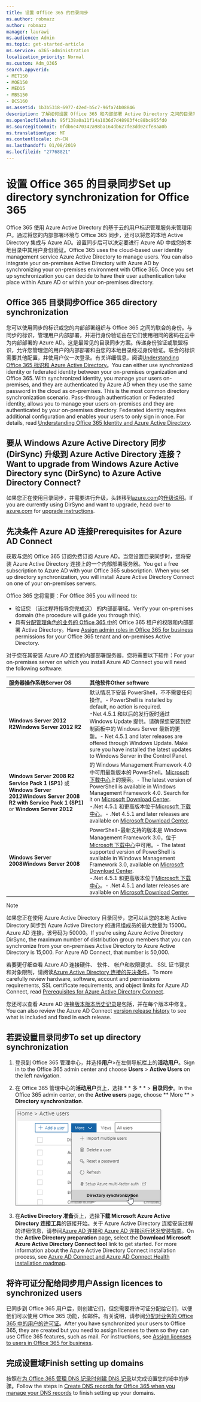 ```yaml
---
title: 设置 Office 365 的目录同步
ms.author: robmazz
author: robmazz
manager: laurawi
ms.audience: Admin
ms.topic: get-started-article
ms.service: o365-administration
localization_priority: Normal
ms.custom: Adm_O365
search.appverid:
- MET150
- MOE150
- MED15
- MBS150
- BCS160
ms.assetid: 1b3b5318-6977-42ed-b5c7-96fa74b08846
description: 了解如何设置 Office 365 和内部部署 Active Directory 之间的目录同步。
ms.openlocfilehash: 95f138a0a11f14a1036d7d48983f4c88bc965fd0
ms.sourcegitcommit: 0fdb6e470342a98ba164db627fe3dd02cfe8aa0b
ms.translationtype: MT
ms.contentlocale: zh-CN
ms.lasthandoff: 01/08/2019
ms.locfileid: "27768821"
---
```

# <a name="set-up-directory-synchronization-for-office-365"></a><span data-ttu-id="373d2-103">设置 Office 365 的目录同步</span><span class="sxs-lookup"><span data-stu-id="373d2-103">Set up directory synchronization for Office 365</span></span>
<span data-ttu-id="373d2-p101">Office 365 使用 Azure Active Directory 的基于云的用户标识管理服务来管理用户。通过将您的内部部署环境与 Office 365 同步，还可以将您的本地 Active Directory 集成与 Azure AD。设置同步后可以决定要进行 Azure AD 中或您的本地目录中其用户身份验证。</span><span class="sxs-lookup"><span data-stu-id="373d2-p101">Office 365 uses the cloud-based user identity management service Azure Active Directory to manage users. You can also integrate your on-premises Active Directory with Azure AD by synchronizing your on-premises environment with Office 365. Once you set up synchronization you can decide to have their user authentication take place within Azure AD or within your on-premises directory.</span></span>
  
## <a name="office-365-directory-synchronization"></a><span data-ttu-id="373d2-107">Office 365 目录同步</span><span class="sxs-lookup"><span data-stu-id="373d2-107">Office 365 directory synchronization</span></span>
<span data-ttu-id="373d2-p102">您可以使用同步的标识或您的内部部署组织与 Office 365 之间的联合的身份。与同步的标识，管理用户内部部署，并进行身份验证由在它们使用相同的密码在云中为内部部署的 Azure AD。这是最常见的目录同步方案。传递身份验证或联盟标识，允许您管理您的用户的内部部署和由您的本地目录经过身份验证。联合的标识需要其他配置，并使用户仅一次登录。有关详细信息，阅读[Understanding Office 365 标识和 Azure Active Directory](about-office-365-identity.md)。</span><span class="sxs-lookup"><span data-stu-id="373d2-p102">You can either use synchronized identity or federated identity between your on-premises organization and Office 365. With synchronized identity, you manage your users on-premises, and they are authenticated by Azure AD when they use the same password in the cloud as on-premises. This is the most common directory synchronization scenario. Pass-through authentication or Federated identity, allows you to manage your users on-premises and they are authenticated by your on-premises directory. Federated identity requires additional configuration and enables your users to only sign in once. For details, read [Understanding Office 365 Identity and Azure Active Directory](about-office-365-identity.md).</span></span>
  
## <a name="want-to-upgrade-from-windows-azure-active-directory-sync-dirsync-to-azure-active-directory-connect"></a><span data-ttu-id="373d2-114">要从 Windows Azure Active Directory 同步 (DirSync) 升级到 Azure Active Directory 连接？</span><span class="sxs-lookup"><span data-stu-id="373d2-114">Want to upgrade from Windows Azure Active Directory sync (DirSync) to Azure Active Directory Connect?</span></span>
<span data-ttu-id="373d2-115">如果您正在使用目录同步，并需要进行升级，头转移到[azure.com](https://azure.com)的[升级说明](https://go.microsoft.com/fwlink/p/?LinkId=733240)。</span><span class="sxs-lookup"><span data-stu-id="373d2-115">If you are currently using DirSync and want to upgrade, head over to [azure.com](https://azure.com) for [upgrade instructions](https://go.microsoft.com/fwlink/p/?LinkId=733240).</span></span>
  
## <a name="prerequisites-for-azure-ad-connect"></a><span data-ttu-id="373d2-116">先决条件 Azure AD 连接</span><span class="sxs-lookup"><span data-stu-id="373d2-116">Prerequisites for Azure AD Connect</span></span>
<span data-ttu-id="373d2-p103">获取与您的 Office 365 订阅免费订阅 Azure AD。当您设置目录同步时，您将安装 Azure Active Directory 连接上的一个内部部署服务器。</span><span class="sxs-lookup"><span data-stu-id="373d2-p103">You get a free subscription to Azure AD with your Office 365 subscription. When you set up directory synchronization, you will install Azure Active Directory Connect on one of your on-premises servers.</span></span>
  
<span data-ttu-id="373d2-119">Office 365 您将需要：</span><span class="sxs-lookup"><span data-stu-id="373d2-119">For Office 365 you will need to:</span></span>
  
- <span data-ttu-id="373d2-120">验证您 （该过程将指导您完成这） 的内部部署域。</span><span class="sxs-lookup"><span data-stu-id="373d2-120">Verify your on-premises domain (the procedure will guide you through this).</span></span>
- <span data-ttu-id="373d2-121">具有[分配管理角色的业务的 Office 365 中](https://support.office.com/article/EAC4D046-1AFD-4F1A-85FC-8219C79E1504)的 Office 365 租户的权限和内部部署 Active Directory。</span><span class="sxs-lookup"><span data-stu-id="373d2-121">Have [Assign admin roles in Office 365 for business](https://support.office.com/article/EAC4D046-1AFD-4F1A-85FC-8219C79E1504) permissions for your Office 365 tenant and on-premises Active Directory.</span></span> 
    
<span data-ttu-id="373d2-122">对于您在其安装 Azure AD 连接的内部部署服务器，您将需要以下软件：</span><span class="sxs-lookup"><span data-stu-id="373d2-122">For your on-premises server on which you install Azure AD Connect you will need the following software:</span></span>
  
|<span data-ttu-id="373d2-123">**服务器操作系统**</span><span class="sxs-lookup"><span data-stu-id="373d2-123">**Server OS**</span></span>|<span data-ttu-id="373d2-124">**其他软件**</span><span class="sxs-lookup"><span data-stu-id="373d2-124">**Other software**</span></span>|
|:-----|:-----|
|<span data-ttu-id="373d2-125">**Windows Server 2012 R2**</span><span class="sxs-lookup"><span data-stu-id="373d2-125">**Windows Server 2012 R2**</span></span> | <span data-ttu-id="373d2-126">默认情况下安装 PowerShell，不不需要任何操作。</span><span class="sxs-lookup"><span data-stu-id="373d2-126">- PowerShell is installed by default, no action is required.</span></span>  <br/> <span data-ttu-id="373d2-p104">-Net 4.5.1 和以后的发行版时通过 Windows Update 提供。请确保您安装到控制面板中的 Windows Server 最新的更新。</span><span class="sxs-lookup"><span data-stu-id="373d2-p104">- Net 4.5.1 and later releases are offered through Windows Update. Make sure you have installed the latest updates to Windows Server in the Control Panel.</span></span> |
|<span data-ttu-id="373d2-129">**Windows Server 2008 R2 Service Pack 1 (SP1)** 或**Windows Server 2012**</span><span class="sxs-lookup"><span data-stu-id="373d2-129">**Windows Server 2008 R2 with Service Pack 1 (SP1)** or **Windows Server 2012**</span></span> | <span data-ttu-id="373d2-p105">的 Windows Management Framework 4.0 中可用最新版本的 PowerShell。[Microsoft 下载中心](https://go.microsoft.com/fwlink/p/?LinkId=717996)上的搜索。</span><span class="sxs-lookup"><span data-stu-id="373d2-p105">- The latest version of PowerShell is available in Windows Management Framework 4.0. Search for it on [Microsoft Download Center](https://go.microsoft.com/fwlink/p/?LinkId=717996).  </span></span><br/> <span data-ttu-id="373d2-132">-.Net 4.5.1 和更高版本位于[Microsoft 下载中心](https://go.microsoft.com/fwlink/p/?LinkId=717996)。</span><span class="sxs-lookup"><span data-stu-id="373d2-132">- .Net 4.5.1 and later releases are available on [Microsoft Download Center](https://go.microsoft.com/fwlink/p/?LinkId=717996).</span></span> |
|<span data-ttu-id="373d2-133">**Windows Server 2008**</span><span class="sxs-lookup"><span data-stu-id="373d2-133">**Windows Server 2008**</span></span> | <span data-ttu-id="373d2-134">PowerShell-最新支持的版本是 Windows Management Framework 3.0，位于[Microsoft 下载中心](https://go.microsoft.com/fwlink/p/?LinkId=717996)中可用。</span><span class="sxs-lookup"><span data-stu-id="373d2-134">- The latest supported version of PowerShell is available in Windows Management Framework 3.0, available on [Microsoft Download Center](https://go.microsoft.com/fwlink/p/?LinkId=717996).</span></span>  <br/> <span data-ttu-id="373d2-135">-.Net 4.5.1 和更高版本位于[Microsoft 下载中心](https://go.microsoft.com/fwlink/p/?LinkId=717996)。</span><span class="sxs-lookup"><span data-stu-id="373d2-135">- .Net 4.5.1 and later releases are available on [Microsoft Download Center](https://go.microsoft.com/fwlink/p/?LinkId=717996).</span></span> |
   
> [!NOTE]
> <span data-ttu-id="373d2-p106">如果您正在使用 Azure Active Directory 目录同步，您可以从您的本地 Active Directory 同步到 Azure Active Directory 的通讯组成员的最大数量为 15000。Azure AD 连接，该号码为 50000。</span><span class="sxs-lookup"><span data-stu-id="373d2-p106">If you're using Azure Active Directory DirSync, the maximum number of distribution group members that you can synchronize from your on-premises Active Directory to Azure Active Directory is 15,000. For Azure AD Connect, that number is 50,000.</span></span> 
  
<span data-ttu-id="373d2-138">若要更仔细查看 Azure AD 连接硬件、 软件、 帐户和权限要求、 SSL 证书要求和对象限制，请阅读[Azure Active Directory 连接的先决条件](https://go.microsoft.com/fwlink/p/?LinkId=716896)。</span><span class="sxs-lookup"><span data-stu-id="373d2-138">To more carefully review hardware, software, account and permissions requirements, SSL certificate requirements, and object limits for Azure AD Connect, read [Prerequisites for Azure Active Directory Connect](https://go.microsoft.com/fwlink/p/?LinkId=716896).</span></span>
  
<span data-ttu-id="373d2-139">您还可以查看 Azure AD 连接[版本版本历史记录](https://go.microsoft.com/fwlink/p/?LinkId=733238)是包括，并在每个版本中修复。</span><span class="sxs-lookup"><span data-stu-id="373d2-139">You can also review the Azure AD Connect [version release history](https://go.microsoft.com/fwlink/p/?LinkId=733238) to see what is included and fixed in each release.</span></span> 

## <a name="to-set-up-directory-synchronization"></a><span data-ttu-id="373d2-140">若要设置目录同步</span><span class="sxs-lookup"><span data-stu-id="373d2-140">To set up directory synchronization</span></span>
1. <span data-ttu-id="373d2-141">登录到 Office 365 管理中心，并选择**用户**\>在左侧导航栏上的**活动用户**。</span><span class="sxs-lookup"><span data-stu-id="373d2-141">Sign in to the Office 365 admin center and choose **Users** \> **Active Users** on the left navigation.</span></span> 
2. <span data-ttu-id="373d2-142">在 Office 365 管理中心的**活动用户**页上，选择 \* \* 多 \* \* \> **目录同步**。</span><span class="sxs-lookup"><span data-stu-id="373d2-142">In the Office 365 admin center, on the **Active users** page, choose \*\* More \*\* \> **Directory synchronization**.</span></span>
    
    ![在详细菜单中，选择目录同步](media/dc6669e5-c01b-471e-9cdf-04f5d44e1c4b.png)
  
3. <span data-ttu-id="373d2-p107">在**Active Directory 准备**页上，选择**下载 Microsoft Azure Active Directory 连接工具**的链接开始。关于 Azure Active Directory 连接安装过程的详细信息，请参阅[Azure AD 连接和 Azure AD 连接运行状况安装指南](https://docs.microsoft.com/azure/active-directory/hybrid/how-to-connect-install-roadmap)。</span><span class="sxs-lookup"><span data-stu-id="373d2-p107">On the **Active Directory preparation** page, select the **Download Microsoft Azure Active Directory Connect tool** link to get started. For more information about the Azure Active Directory Connect installation process, see [Azure AD Connect and Azure AD Connect Health installation roadmap](https://docs.microsoft.com/azure/active-directory/hybrid/how-to-connect-install-roadmap).</span></span>
    
## <a name="assign-licences-to-synchronized-users"></a><span data-ttu-id="373d2-146">将许可证分配给同步用户</span><span class="sxs-lookup"><span data-stu-id="373d2-146">Assign licences to synchronized users</span></span>
<span data-ttu-id="373d2-p108">已同步到 Office 365 用户后，则创建它们，但您需要将许可证分配给它们，以便他们可以使用 Office 365 功能，如邮件。有关说明，请参阅[分配对业务的 Office 365 中的用户的许可证](https://support.office.com/article/997596b5-4173-4627-b915-36abac6786dc)。</span><span class="sxs-lookup"><span data-stu-id="373d2-p108">After you have synchronized your users to Office 365, they are created but you need to assign licenses to them so they can use Office 365 features, such as mail. For instructions, see [Assign licenses to users in Office 365 for business](https://support.office.com/article/997596b5-4173-4627-b915-36abac6786dc).</span></span>
    
## <a name="finish-setting-up-domains"></a><span data-ttu-id="373d2-149">完成设置域</span><span class="sxs-lookup"><span data-stu-id="373d2-149">Finish setting up domains</span></span>
<span data-ttu-id="373d2-150">按照在[为 Office 365 管理 DNS 记录时创建 DNS 记录](https://support.office.com/article/b0f3fdca-8a80-4e8e-9ef3-61e8a2a9ab23)以完成设置您的域中的步骤。</span><span class="sxs-lookup"><span data-stu-id="373d2-150">Follow the steps in [Create DNS records for Office 365 when you manage your DNS records](https://support.office.com/article/b0f3fdca-8a80-4e8e-9ef3-61e8a2a9ab23) to finish setting up your domains.</span></span>